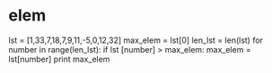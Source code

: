 # elem
lst = [1,33,7,18,7,9,11,-5,0,12,32]
max_elem = lst[0]
len_lst = len(lst)
for number in range(len_lst):
 if lst [number] > max_elem:
  max_elem = lst[number]
 print max_elem 
